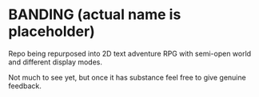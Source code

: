 # BANDING (actual name is placeholder)

Repo being repurposed into 2D text adventure RPG with semi-open world and different display modes.

Not much to see yet, but once it has substance feel free to give genuine feedback.